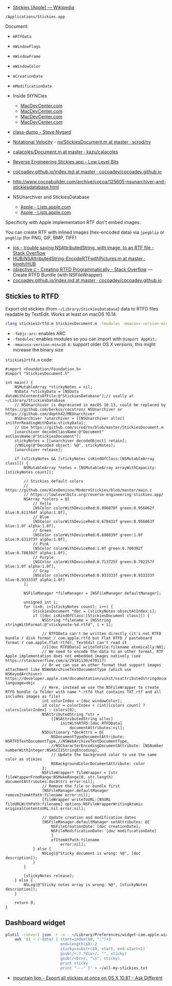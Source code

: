 - [Stickies (Apple) — Wikipedia](https://en.wikipedia.org/wiki/Stickies_%28Apple%29)

`/Applications/Stickies.app`

Document:

- `mRTFData`
- `mWindowFlags`
- `mWindowFrame`
- `mWindowColor`
- `mCreationDate`
- `mModificationDate`

- Inside StYNCies
	- [MacDevCenter.com](https://web.archive.org/web/20160823123634/http://www.macdevcenter.com:80/pub/a/mac/2005/03/11/cocoa.html)
	- [MacDevCenter.com](https://web.archive.org/web/20160813065859/http://www.macdevcenter.com/pub/a/mac/2005/03/11/cocoa.html?page=2)
	- [MacDevCenter.com](https://web.archive.org/web/20160823130712/http://www.macdevcenter.com:80/pub/a/mac/2005/03/18/cocoa.html)
	- [MacDevCenter.com](https://web.archive.org/web/20160813130502/http://www.macdevcenter.com/pub/a/mac/2005/03/18/cocoa.html?page=2)
- [class-dump - Steve Nygard](http://stevenygard.com/projects/class-dump/)
- [Notational Velocity](http://notational.net/) - [nv/StickiesDocument.m at master · scrod/nv](https://github.com/scrod/nv/blob/master/StickiesDocument.m)
- [calacoles/Document.m at master · kazu/calacoles](https://github.com/kazu/calacoles/blob/master/stickies-local/bundle/Document.m)
- [Reverse Engineering Stickies.app - Low Level Bits](https://lowlevelbits.org/reverse-engineering-stickies.app/)
- [cocoadev.github.io/index.md at master · cocoadev/cocoadev.github.io](https://github.com/cocoadev/cocoadev.github.io/blob/master/StickiesDatabase/index.md)
- http://www.cocoabuilder.com/archive/cocoa/125605-nsunarchiver-and-stickiesdatabase.html
- NSUnarchiver and StickiesDatabase
	- [Apple - Lists.apple.com](https://lists.apple.com/archives/cocoa-dev/2005/Jan/msg00736.html)
	- [Apple - Lists.apple.com](https://lists.apple.com/archives/Cocoa-dev/2005/Jan/msg00761.html)
	
Specificity with Apple implementation RTF don't embed images:

You can create RTF with inlined images (hex-encoded data) via `jpegblip` or `pngblip` (for PNG, GIF, BMP, TIFF)

- [ios - trouble saving NSAttributedString, with image, to an RTF file - Stack Overflow](https://stackoverflow.com/questions/23370275/trouble-saving-nsattributedstring-with-image-to-an-rtf-file/29181130#29181130)
- [HUB/NSAttributedString-EncodeRTFwithPictures.m at master · kinph/HUB](https://github.com/kinph/HUB/blob/master/Beans/NSAttributedString-EncodeRTFwithPictures.m)
- [objective c - Creating RTFD Programmatically - Stack Overflow](https://stackoverflow.com/questions/23637194/creating-rtfd-programmatically/35684977#35684977) — Create RTFD Bundle (with NSFileWrapper)
- [cocoadev.github.io/index.md at master · cocoadev/cocoadev.github.io](https://github.com/cocoadev/cocoadev.github.io/blob/master/RTFOrWordDocsWithImages/index.md)

## Stickies to RTFD

Export old stickies (from `~/Library/StickiesDatabase`) data to RTFD files readable by TextEdit.
Works at least on macOS 10.14.

```sh
clang stickies2rtfd.m StickiesDocument.m -fmodules -mmacosx-version-min=10.6 -o stickies2rtfd && ./stickies2rtfd
```

- `-fobjc-arc`: enables ARC
- `-fmodules`: enables modules so you can import with `@import AppKit;`
- `-mmacosx-version-min=10.6`: support older OS X versions, this might increase the binary size

`stickies2rtfd.m` code:

```objc
#import <Foundation/Foundation.h>
#import "StickiesDocument.h"

int main() {
	NSMutableArray *stickyNotes = nil;
	NSData *stickyData = [NSData dataWithContentsOfFile:@"StickiesDatabase"];// usally at ~/Library/StickiesDatabase
	// NSUnarchiver is deprecated in macOS 10.13, could be replaced by https://github.com/berkus/cocotron/ NSUnarchiver or https://github.com/depth42/MEUnarchiver
	NSUnarchiver *unarchiver = [[NSUnarchiver alloc] initForReadingWithData:stickyData];
	// Use https://github.com/scrod/nv/blob/master/StickiesDocument.m
	[unarchiver decodeClassName:@"Document" asClassName:@"StickiesDocument"];
	stickyNotes = [[unarchiver decodeObject] retain];
	//NSLog(@"Decoded object: %@", stickyNotes);
	[unarchiver release];
	
	if (stickyNotes && [stickyNotes isKindOfClass:[NSMutableArray class]]) {
		NSMutableArray *notes = [NSMutableArray arrayWithCapacity:[stickyNotes count]];
	
		// Stickies default colors
		// https://github.com/AlexDenisov/ModernStickies/blob/master/main.c
		// https://lowlevelbits.org/reverse-engineering-stickies.app/
		NSArray *colors = @[
			// Yello
			[NSColor colorWithDeviceRed:0.996078f green:0.956862f blue:0.611764f alpha:1.0f],
			// Blue
			[NSColor colorWithDeviceRed:0.678431f green:0.956863f blue:1.0f alpha:1.0f],
			// Green
			[NSColor colorWithDeviceRed:0.698039f green:1.0f blue:0.631373f alpha:1.0f],
			// Pink
			[NSColor colorWithDeviceRed:1.0f green:0.780392f blue:0.780392f alpha:1.0f],
			// Purple
			[NSColor colorWithDeviceRed:0.713725f green:0.792157f blue:1.0f alpha:1.0f],
			// Gray
			[NSColor colorWithDeviceRed:0.933333f green:0.933333f blue:0.933333f alpha:1.0f]
		];
		
		NSFileManager *fileManager = [NSFileManager defaultManager];
		
		unsigned int i;
		for (i=0; i<[stickyNotes count]; i++) {
			StickiesDocument *doc = [stickyNotes objectAtIndex:i];
			if ([doc isKindOfClass:[StickiesDocument class]]) {
				NSString *filename = [NSString stringWithFormat:@"stickynote-%d.rtfd", i + 1];
			
				// RTFDData can't be written directly (it's not RTFD bundle / disk format / com.apple.rtfd but Flat RTFD / pasteboard format / com.apple.flat-rtfd), TextEdit can't read it
				//[[doc RTFDData] writeToFile:filename atomically:NO];
				// We need to encode the data to an other format, RTF Apple implementation does not embedded images natively (see https://stackoverflow.com/a/29181130/470117)
				// Or we can use an other format that support images attachment like NSWebArchiveTextDocumentType (which use NSKeyedArchiver) https://developer.apple.com/documentation/uikit/nsattributedstringdocumenttype?language=objc
				// Here, instead we use the NSFileWrapper to create RTFD bundle (a folder with name *.rtfd that contains TXT.rtf and all includes images as file)
				int colorIndex = [doc windowColor];
				id color = colorIndex < (int)[colors count] ? colors[colorIndex] : colors[0];
				NSAttributedString *str = 
					[[NSAttributedString alloc] 
						initWithRTFD:[doc RTFDData] 
							documentAttributes:nil];
				NSDictionary *docAttrs = @{
					NSDocumentTypeDocumentAttribute: NSRTFDTextDocumentType,//NSWebArchiveTextDocumentType,
					//NSCharacterEncodingDocumentAttribute: [NSNumber numberWithInteger:NSASCIIStringEncoding],
					// Update the background color to use the same color as stikies
					NSBackgroundColorDocumentAttribute: color
				};
				NSFileWrapper* fileWrapper = [str fileWrapperFromRange:NSMakeRange(0, str.length) documentAttributes:docAttrs error:nil];
				// Remove the file or bundle first
				[NSFileManager.defaultManager removeItemAtPath:filename error:nil];
				[fileWrapper writeToURL:[NSURL fileURLWithPath:filename] options:NSFileWrapperWritingAtomic originalContentsURL:nil error:nil];
			
				// Update creation and modification dates
				[NSFileManager.defaultManager setAttributes: @{
					NSFileCreationDate: [doc creationDate],
					NSFileModificationDate: [doc modificationDate]
					}
					ofItemAtPath:filename
						error:nil];
			} else {
				NSLog(@"Sticky document is wrong: %@", [doc description]);
			}
		}
		
		[stickyNotes release];
	} else {
		NSLog(@"Sticky notes array is wrong: %@", [stickyNotes description]);
	}
	
	return 0;
}
```

## Dashboard widget

```sh
plutil -convert json -r -o - ~/Library/Preferences/widget-com.apple.widget.stickies.plist |
    awk '$1 ~ /-data/ { start=index($0, ":")+3
                        end=length($0)-2
                        sticky=substr($0, start, end-start+1)
                        gsub(/<.?.?div>/, "", sticky)
                        gsub(/<br>/, "\n", sticky)
                        print sticky
                        print "---" }' > ~/all-my-stickies.txt
```

- [mountain lion - Export all stickies at once on OS X 10.8? - Ask Different](https://apple.stackexchange.com/questions/59525/export-all-stickies-at-once-on-os-x-10-8/59531#59531)